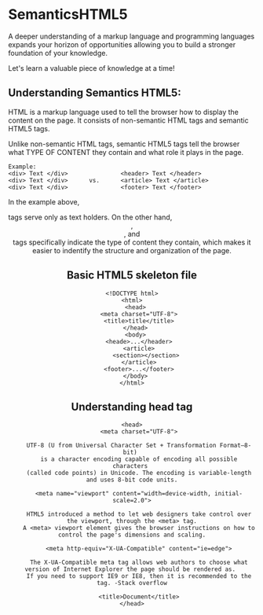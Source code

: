 # SemanticsHTML5
A deeper understanding of a markup language and programming languages expands your horizon of opportunities allowing you to build a stronger foundation of your knowledge.

Let's learn a valuable piece of knowledge at a time!

## Understanding Semantics HTML5:
HTML is a markup language used to tell the browser how to display the content on the page. It consists of non-semantic HTML tags and semantic HTML5 tags.

Unlike non-semantic HTML tags, semantic HTML5 tags tell the browser what TYPE OF CONTENT they contain and what role it plays in the page. 
```
Example:
<div> Text </div>               <header> Text </header>
<div> Text </div>      vs.      <article> Text </article>
<div> Text </div>               <footer> Text </footer>
```
In the example above, <div> tags serve only as text holders. On the other hand, <header>, <article>, and <footer> tags specifically indicate the type of content they contain, which makes it easier to indentify the structure and organization of the page.

## Basic HTML5 skeleton file
```
<!DOCTYPE html>
<html>
  <head>
    <meta charset="UTF-8">
    <title>title</title>
  </head>
  <body>
    <heade>...</header>
    <article>
        <section></section>
    </article>
    <footer>...</footer>
  </body>
</html>
```

## Understanding head tag
```
<head>
    <meta charset="UTF-8">
```
        UTF-8 (U from Universal Character Set + Transformation Format—8-bit) 
        is a character encoding capable of encoding all possible characters 
        (called code points) in Unicode. The encoding is variable-length and uses 8-bit code units.
```
    <meta name="viewport" content="width=device-width, initial-scale=2.0">
```
        HTML5 introduced a method to let web designers take control over the viewport, through the <meta> tag.
        A <meta> viewport element gives the browser instructions on how to control the page's dimensions and scaling.

```
    <meta http-equiv="X-UA-Compatible" content="ie=edge">
```  
        The X-UA-Compatible meta tag allows web authors to choose what version of Internet Explorer the page should be rendered as. 
        If you need to support IE9 or IE8, then it is recommended to the tag. -Stack overflow
```
    <title>Document</title>
</head>
```